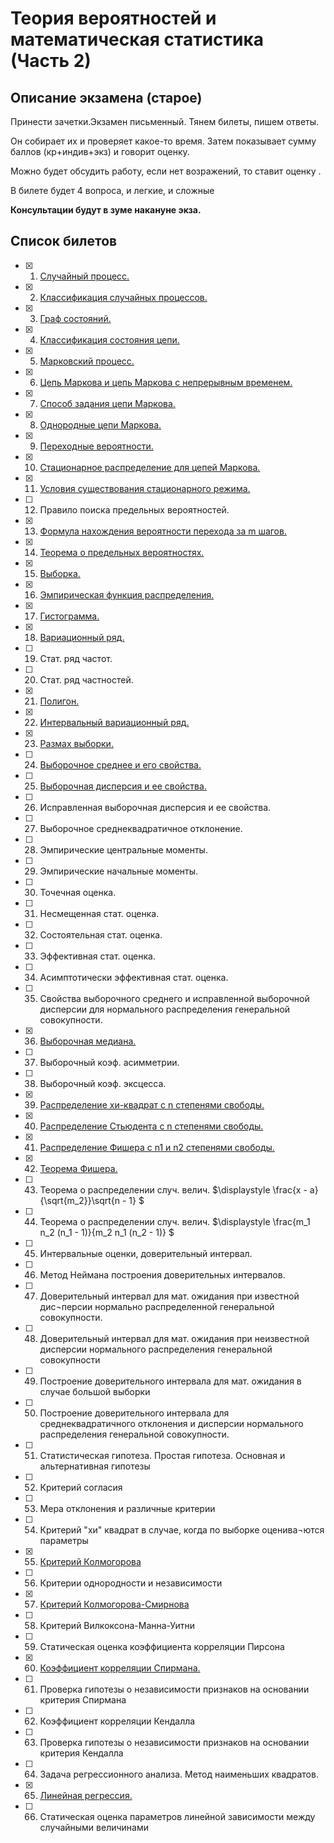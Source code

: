 # Теория вероятностей и математическая статистика (Часть 2)

## Описание экзамена (старое)
Принести зачетки.Экзамен письменный. Тянем билеты, пишем ответы.

Он собирает их и проверяет какое-то время. Затем показывает сумму баллов (кр+индив+экз) и говорит оценку.

Можно будет обсудить работу, если нет возражений, то ставит оценку .

В билете будет 4 вопроса, и легкие, и сложные

**Консультации будут в зуме накануне экза.**

## Список билетов

- [x] 1. [Случайный процесс.](./question1/README.md)
- [x] 2. [Классификация случайных процессов.](./question2/README.md)
- [x] 3. [Граф состояний.](./question3/README.md)
- [x] 4. [Классификация состояния цепи.](./question4/README.md)
- [x] 5. [Марковский процесс.](./question5/README.md)
- [x] 6. [Цепь Маркова и цепь Маркова с непрерывным временем.](./question6/README.md)
- [x] 7. [Способ задания цепи Маркова.](./question7/README.md)
- [x] 8. [Однородные цепи Маркова.](./question8/README.md)
- [x] 9. [Переходные вероятности.](./question9/README.md)
- [x] 10.	[Стационарное распределение для цепей Маркова.](./question10/README.md)
- [x] 11. [Условия существования стационарного режима.](./question11/README.md)
- [ ] 12.	Правило поиска предельных вероятностей.
- [x] 13.	[Формула нахождения вероятности перехода за  m шагов.](./question13/README.md)
- [x] 14.	[Теорема о предельных вероятностях.](./question14/README.md)
- [x] 15.	[Выборка.](./question15/README.md)
- [x] 16.	[Эмпирическая функция распределения.](./question16/README.md)
- [x] 17.	[Гистограмма.](./question17/README.md)
- [x] 18.	[Вариационный ряд.](./question18/README.md)
- [ ] 19.	Стат. ряд частот.
- [ ] 20.	Стат. ряд частностей.
- [x] 21.	[Полигон.](./question21/README.md)
- [x] 22.	[Интервальный вариационный ряд.](./question22/README.md)
- [x] 23.	[Размах выборки.](./question23/README.md)
- [ ] 24.	[Выборочное среднее и его свойства.](./question24/README.md)
- [ ] 25.	[Выборочная дисперсия и ее свойства.](./question25/README.md)
- [ ] 26.	Исправленная выборочная дисперсия и ее свойства.
- [ ] 27.	Выборочное среднеквадратичное отклонение.
- [ ] 28.	Эмпирические центральные моменты. 
- [ ] 29.	Эмпирические начальные моменты.
- [ ] 30.	Точечная оценка.
- [ ] 31.	Несмещенная стат. оценка.
- [ ] 32.	Состоятельная стат. оценка.
- [ ] 33.	Эффективная стат. оценка.
- [ ] 34.	Асимптотически эффективная стат. оценка.
- [ ] 35.	Свойства выборочного среднего и исправленной выборочной дисперсии для нормального распределения генеральной совокупности. 
- [x] 36.	[Выборочная медиана.](./question36/README.md)
- [ ] 37.	Выборочный коэф. асимметрии.
- [ ] 38.	Выборочный коэф. эксцесса.
- [x] 39.	[Распределение хи-квадрат с n степенями свободы.](./question39/README.md)
- [x] 40.	[Распределение Стьюдента с n степенями свободы.](./question40/README.md)
- [x] 41.	[Распределение Фишера с n1 и n2 степенями свободы. ](./question41/README.md)
- [x] 42.	[Теорема Фишера.](./question42/README.md)
- [ ] 43.	Теорема о распределении случ. велич. $\displaystyle  \frac{x - a}{\sqrt{m_2}}\sqrt{n - 1} $
- [ ] 44.	Теорема о распределении случ. велич. $\displaystyle  \frac{m_1 n_2 (n_1 - 1)}{m_2 n_1 (n_2 - 1)} $
- [ ] 45.	Интервальные оценки, доверительный интервал.
- [ ] 46.	Метод Неймана построения доверительных интервалов.
- [ ] 47.	Доверительный интервал для мат. ожидания при известной дис¬персии нормально распределенной генеральной совокупности.
- [ ] 48.	Доверительный интервал для мат. ожидания при неизвестной дисперсии нормального распределения генеральной совокупности
- [ ] 49.	Построение доверительного интервала для мат. ожидания в случае большой выборки
- [ ] 50.	Построение доверительного интервала для среднеквадратичного отклонения и дисперсии нормального распределения генеральной совокупности.
- [ ] 51.	Статистическая гипотеза. Простая гипотеза. Основная и альтернативная гипотезы
- [ ] 52.	Критерий согласия
- [ ] 53.	Мера отклонения и различные критерии
- [ ] 54.	Критерий "хи" квадрат в случае, когда по выборке оценива¬ются параметры
- [x] 55.	[Критерий Колмогорова](./question55/README.md)
- [ ] 56.	Критерии однородности и независимости
- [x] 57.	[Критерий Колмогорова-Смирнова](./question57/README.md) 
- [ ] 58.	Критерий Вилкоксона-Манна-Уитни
- [ ] 59.	Статическая оценка коэффициента корреляции Пирсона
- [x] 60. [Коэффициент корреляции Спирмана.](./question60/README.md)
- [ ] 61. Проверка гипотезы о независимости признаков на основании критерия Спирмана
- [ ] 62. Коэффициент корреляции Кендалла
- [ ] 63. Проверка гипотезы о независимости признаков на основании критерия Кендалла
- [ ] 64. Задача регрессионного анализа. Метод наименьших квадратов.
- [x] 65. [Линейная регрессия.](./question65/README.md)
- [ ] 66. Статическая оценка параметров линейной зависимости между случайными величинами 
